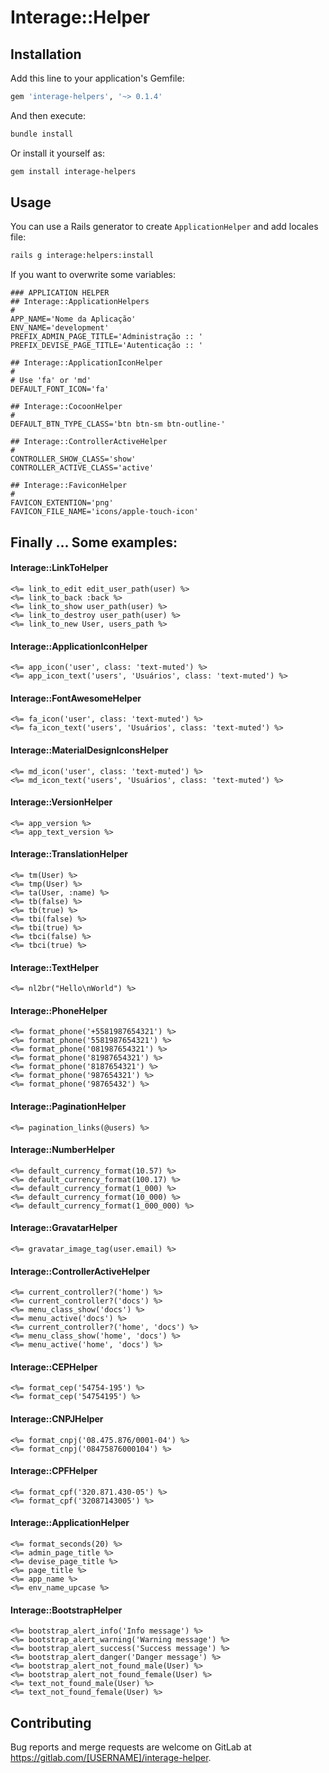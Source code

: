 
# Interage::Helper

## Installation

Add this line to your application's Gemfile:

```ruby
gem 'interage-helpers', '~> 0.1.4'
```

And then execute:

```bash
bundle install
```

Or install it yourself as:

```bash
gem install interage-helpers
```

## Usage

You can use a Rails generator to create `ApplicationHelper` and add locales file:

```bash
rails g interage:helpers:install
```

If you want to overwrite some variables:

```env
### APPLICATION HELPER
## Interage::ApplicationHelpers
#
APP_NAME='Nome da Aplicação'
ENV_NAME='development'
PREFIX_ADMIN_PAGE_TITLE='Administração :: '
PREFIX_DEVISE_PAGE_TITLE='Autenticação :: '

## Interage::ApplicationIconHelper
#
# Use 'fa' or 'md'
DEFAULT_FONT_ICON='fa'

## Interage::CocoonHelper
#
DEFAULT_BTN_TYPE_CLASS='btn btn-sm btn-outline-'

## Interage::ControllerActiveHelper
#
CONTROLLER_SHOW_CLASS='show'
CONTROLLER_ACTIVE_CLASS='active'

## Interage::FaviconHelper
#
FAVICON_EXTENTION='png'
FAVICON_FILE_NAME='icons/apple-touch-icon'
```

## Finally ... Some examples:

#### Interage::LinkToHelper

```erb
<%= link_to_edit edit_user_path(user) %>
<%= link_to_back :back %>
<%= link_to_show user_path(user) %>
<%= link_to_destroy user_path(user) %>
<%= link_to_new User, users_path %>
```

#### Interage::ApplicationIconHelper

```erb
<%= app_icon('user', class: 'text-muted') %>
<%= app_icon_text('users', 'Usuários', class: 'text-muted') %>
```

#### Interage::FontAwesomeHelper

```erb
<%= fa_icon('user', class: 'text-muted') %>
<%= fa_icon_text('users', 'Usuários', class: 'text-muted') %>
```

#### Interage::MaterialDesignIconsHelper

```erb
<%= md_icon('user', class: 'text-muted') %>
<%= md_icon_text('users', 'Usuários', class: 'text-muted') %>
```

#### Interage::VersionHelper

```erb
<%= app_version %>
<%= app_text_version %>
```

#### Interage::TranslationHelper

```erb
<%= tm(User) %>
<%= tmp(User) %>
<%= ta(User, :name) %>
<%= tb(false) %>
<%= tb(true) %>
<%= tbi(false) %>
<%= tbi(true) %>
<%= tbci(false) %>
<%= tbci(true) %>
```

#### Interage::TextHelper

```erb
<%= nl2br("Hello\nWorld") %>
```

#### Interage::PhoneHelper

```erb
<%= format_phone('+5581987654321') %>
<%= format_phone('5581987654321') %>
<%= format_phone('081987654321') %>
<%= format_phone('81987654321') %>
<%= format_phone('8187654321') %>
<%= format_phone('987654321') %>
<%= format_phone('98765432') %>
```

#### Interage::PaginationHelper

```erb
<%= pagination_links(@users) %>
```

#### Interage::NumberHelper

```erb
<%= default_currency_format(10.57) %>
<%= default_currency_format(100.17) %>
<%= default_currency_format(1_000) %>
<%= default_currency_format(10_000) %>
<%= default_currency_format(1_000_000) %>
```

#### Interage::GravatarHelper

```erb
<%= gravatar_image_tag(user.email) %>
```

#### Interage::ControllerActiveHelper

```erb
<%= current_controller?('home') %>
<%= current_controller?('docs') %>
<%= menu_class_show('docs') %>
<%= menu_active('docs') %>
<%= current_controller?('home', 'docs') %>
<%= menu_class_show('home', 'docs') %>
<%= menu_active('home', 'docs') %>
```

#### Interage::CEPHelper

```erb
<%= format_cep('54754-195') %>
<%= format_cep('54754195') %>
```

#### Interage::CNPJHelper

```erb
<%= format_cnpj('08.475.876/0001-04') %>
<%= format_cnpj('08475876000104') %>
```

#### Interage::CPFHelper

```erb
<%= format_cpf('320.871.430-05') %>
<%= format_cpf('32087143005') %>
```

#### Interage::ApplicationHelper

```erb
<%= format_seconds(20) %>
<%= admin_page_title %>
<%= devise_page_title %>
<%= page_title %>
<%= app_name %>
<%= env_name_upcase %>
```

#### Interage::BootstrapHelper

```erb
<%= bootstrap_alert_info('Info message') %>
<%= bootstrap_alert_warning('Warning message') %>
<%= bootstrap_alert_success('Success message') %>
<%= bootstrap_alert_danger('Danger message') %>
<%= bootstrap_alert_not_found_male(User) %>
<%= bootstrap_alert_not_found_female(User) %>
<%= text_not_found_male(User) %>
<%= text_not_found_female(User) %>
```

## Contributing

Bug reports and merge requests are welcome on GitLab at https://gitlab.com/[USERNAME]/interage-helper.
